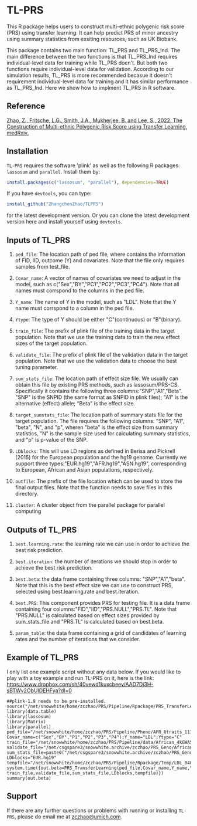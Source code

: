 # TL-PRS
This R package helps users to construct multi-ethnic polygenic risk score (PRS) using transfer learning. It can help predict PRS of minor ancestry using summary statistics from exsiting resources, such as UK Biobank.

This package contains two main function: TL_PRS and TL_PRS_Ind. The main difference between the two functions is that TL_PRS_Ind requires individual-level data for training while TL_PRS doen't. But both two functions require individual-level data for validation. According to our simulation results, TL_PRS is more recommended becasue it doesn't requirement individual-level data for training and it has similar performance as TL_PRS_Ind. Here we show how to implment TL_PRS in R software.

## Reference
[Zhao, Z., Fritsche, L.G., Smith, J.A., Mukherjee, B. and Lee, S., 2022. The Construction of Multi-ethnic Polygenic Risk Score using Transfer Learning. medRxiv.](https://www.medrxiv.org/content/10.1101/2022.03.08.22272114v1)

## Installation
`TL-PRS` requires the software 'plink' as well as the following R packages:  `lassosum` and `parallel`. Install them by: 

```r
install.packages(c("lassosum", "parallel"), dependencies=TRUE)
```

If you have `devtools`, you can type: 
```r
install_github("ZhangchenZhao/TLPRS")
```
for the latest development version. Or you can clone the latest development version here and install yourself using `devtools`. 

## Inputs of TL_PRS
1. `ped_file`:
The location path of ped file, where contains the information of FID, IID, outcome (Y) and covariates. Note that the file only requires samples from test_file.

2. `Covar_name`:
A vector of names of covariates we need to adjust in the model, such as c("Sex","BY","PC1","PC2","PC3","PC4"). Note that all names must corrspond to the columns in the ped file.

3. `Y_name`: 
The name of Y in the model, such as "LDL". Note that the Y name must corrspond to a column in the ped file.

4. `Ytype`: 
The type of Y should be either "C"(continuous) or "B"(binary).

5. `train_file`:
The prefix of plink file of the training data in the target population. Note that we use the training data to train the new effect sizes of the target population. 

6. `validate_file`:
The prefix of plink file of the validation data in the target population. Note that we use the validation data to choose the best tuning parameter. 

7. `sum_stats_file`:
The location path of effect size file. We usually can obtain this file by existing PRS methods, such as lassosum/PRS-CS. Specifically it contains the following three columns:"SNP","A1","Beta". "SNP" is the SNPID (the same format as SNPID in plink files); "A1" is the alternative (effect) allele; "Beta" is the effect size. 

8. `target_sumstats_file`:
The location path of summary stats file for the target population. The file requires the following columns: "SNP", "A1", "beta", "N", and "p", wheren "beta" is the effect size from summary statistics, "N" is the sample size used for calculating summary statistics, and "p" is p-value of the SNP. 

9. `LDblocks`:
This will use LD regions as defined in Berisa and Pickrell (2015) for the European population and the hg19 genome. Currently we support three types:"EUR.hg19","AFR.hg19","ASN.hg19", corresponding to European, African and Asian populations, respectively.

10. `outfile`:
The prefix of the file location which can be used to store the final output files. Note that the function needs to save files in this directory.

11. `cluster`:
A cluster object from the parallel package for parallel computing

## Outputs of TL_PRS
1. `best.learning.rate`: 
the learning rate we can use in order to achieve the best risk prediction.

2. `best.iteration`: 
the number of iterations we should stop in order to achieve the best risk prediction.

3. `best.beta`: 
the data frame containing three columns: "SNP","A1","beta". Note that this is the best effect size we can use to construct PRS, selected using best.learning.rate and best.iteration.  

4. `best.PRS`: 
This component provides PRS for testing file. It is a data frame containing four columns:"FID","IID","PRS.NULL","PRS.TL". Note that "PRS.NULL" is calculated based on effect sizes provided by sum_stats_file and "PRS.TL" is calculated based on best.beta. 

5. `param_table`: 
the data frame containing a grid of candidates of learning rates and the number of iterations that we consider. 


## Example of TL_PRS 

I only list one example script without any data below. If you would like to play with a toy example and run TL-PRS on it, here is the link:
https://www.dropbox.com/sh/40vewd1kuxcbeev/AAD7Dj3H-sBTWv2ObUIDEHFya?dl=0 

```
##plink-1.9 needs to be pre-installed.
source("/net/snowwhite/home/zczhao/PRS/Pipeline/Rpackage/PRS_TransferLearning.R")
library(data.table)
library(lassosum)
library(Matrix)
library(parallel)
ped_file="/net/snowwhite/home/zczhao/PRS/Pipeline/Pheno/AFR_8traits_1113.ped";
Covar_name=c("Sex","BY","P1","P2","P3","P4");Y_name="LDL";Ytype="C"
train_file="/net/snowwhite/home/zczhao/PRS/Pipeline/data/African_4kGWAS_plink"
validate_file="/net/csgspare3/snowwhite.archive/zczhao/PRS_Geno/African/African_2ktrain_plink"
sum_stats_file=paste0("/net/csgspare3/snowwhite.archive/zczhao/PRS_Geno/Method1/Training/out_","lassosum","_","AFR_5k","_","LDL","_","eur",".txt")
LDblocks="EUR.hg19"
tempfile="/net/snowwhite/home/zczhao/PRS/Pipeline/Rpackage/Temp/LDL_0408_"
system.time({out.beta=PRS_TransferLearning(ped_file,Covar_name,Y_name,Ytype, train_file,validate_file,sum_stats_file,LDblocks,tempfile)})
summary(out.beta)
```

## Support
If there are any further questions or problems with running or installing `TL-PRS`, please do email me at <zczhao@umich.com>. 
